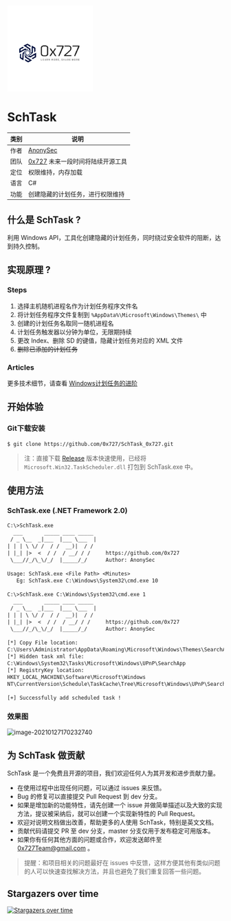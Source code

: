 
![logo](./imgs/logo.png)

# SchTask

| 类别 | 说明 |
| ---- | --- |
| 作者 | [AnonySec](https://github.com/An0nysec) |
| 团队 | [0x727](https://github.com/0x727) 未来一段时间将陆续开源工具 |
| 定位 | 权限维持，内存加载 |
| 语言 | C# |
| 功能 | 创建隐藏的计划任务，进行权限维持 |

## 什么是 SchTask ?

利用 Windows API，工具化创建隐藏的计划任务，同时绕过安全软件的阻断，达到持久控制。

## 实现原理 ?

### Steps

1. 选择主机随机进程名作为计划任务程序文件名
2. 将计划任务程序文件复制到 `%AppData%\Microsoft\Windows\Themes\` 中
3. 创建的计划任务名取同一随机进程名
4. 计划任务触发器以分钟为单位，无限期持续
5. 更改 Index、删除 SD 的键值，隐藏计划任务对应的 XML 文件
6. ~~删除已添加的计划任务~~

### Articles

更多技术细节，请查看  [Windows计划任务的进阶](https://payloads.cn/2021/0805/advanced-windows-scheduled-tasks.html)

## 开始体验

### Git下载安装

```bash
$ git clone https://github.com/0x727/SchTask_0x727.git
```

> 注：直接下载 [Release](https://github.com/0x727/SchTask_0x727/releases/) 版本快速使用，已经将 `Microsoft.Win32.TaskScheduler.dll` 打包到 SchTask.exe 中。

## 使用方法

### SchTask.exe   (.NET Framework 2.0)

```
C:\>SchTask.exe
  ___       _____ ____ _____
 / _ \__  _|___  |___ \___  |
| | | \ \/ /  / /  __)|  / /
| |_| |>  <  / /  / __/ / /     https://github.com/0x727
 \___//_/\_\/_/  |_____/_/      Author: AnonySec

Usage: SchTask.exe <File Path> <Minutes>
   Eg: SchTask.exe C:\Windows\System32\cmd.exe 10

C:\>SchTask.exe C:\Windows\System32\cmd.exe 1
  ___       _____ ____ _____
 / _ \__  _|___  |___ \___  |
| | | \ \/ /  / /  __)|  / /
| |_| |>  <  / /  / __/ / /     https://github.com/0x727
 \___//_/\_\/_/  |_____/_/      Author: AnonySec

[*] Copy File location:
C:\Users\Administrator\AppData\Roaming\Microsoft\Windows\Themes\SearchApp.exe
[*] Hidden task xml file:
C:\Windows\System32\Tasks\Microsoft\Windows\UPnP\SearchApp
[*] RegistryKey location:
HKEY_LOCAL_MACHINE\Software\Microsoft\Windows NT\CurrentVersion\Schedule\TaskCache\Tree\Microsoft\Windows\UPnP\SearchApp

[+] Successfully add scheduled task !
```

### 效果图

![image-20210127170232740](./imgs/SchTask.gif)

## 为 SchTask 做贡献

SchTask 是一个免费且开源的项目，我们欢迎任何人为其开发和进步贡献力量。

- 在使用过程中出现任何问题，可以通过 issues 来反馈。
- Bug 的修复可以直接提交 Pull Request 到 dev 分支。
- 如果是增加新的功能特性，请先创建一个 issue 并做简单描述以及大致的实现方法，提议被采纳后，就可以创建一个实现新特性的 Pull Request。
- 欢迎对说明文档做出改善，帮助更多的人使用 SchTask，特别是英文文档。
- 贡献代码请提交 PR 至 dev 分支，master 分支仅用于发布稳定可用版本。
- 如果你有任何其他方面的问题或合作，欢迎发送邮件至 0x727Team@gmail.com 。

> 提醒：和项目相关的问题最好在 issues 中反馈，这样方便其他有类似问题的人可以快速查找解决方法，并且也避免了我们重复回答一些问题。

## Stargazers over time

[![Stargazers over time](imgs/SchTask_0x727-20210830114007237.svg)](https://starchart.cc/0x727/SchTask_0x727)